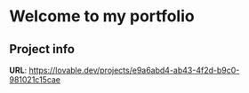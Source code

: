 # Welcome to my portfolio

## Project info

**URL**: https://lovable.dev/projects/e9a6abd4-ab43-4f2d-b9c0-981021c15cae

